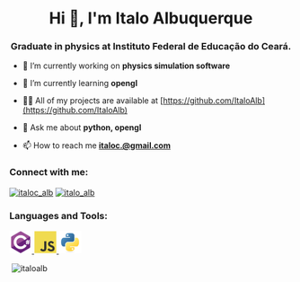 <h1 align="center">Hi 👋, I'm Italo Albuquerque</h1>
<h3 align="center">Graduate in physics at Instituto Federal de Educação do Ceará.</h3>

- 🔭 I’m currently working on **physics simulation software**

- 🌱 I’m currently learning **opengl**

- 👨‍💻 All of my projects are available at [https://github.com/ItaloAlb](https://github.com/ItaloAlb)

- 💬 Ask me about **python, opengl**

- 📫 How to reach me **italoc.@gmail.com**

<h3 align="left">Connect with me:</h3>
<p align="left">
<a href="https://twitter.com/italoc_alb" target="blank"><img align="center" src="https://raw.githubusercontent.com/rahuldkjain/github-profile-readme-generator/master/src/images/icons/Social/twitter.svg" alt="italoc_alb" height="30" width="40" /></a>
<a href="https://instagram.com/italo_alb" target="blank"><img align="center" src="https://raw.githubusercontent.com/rahuldkjain/github-profile-readme-generator/master/src/images/icons/Social/instagram.svg" alt="italo_alb" height="30" width="40" /></a>
</p>

<h3 align="left">Languages and Tools:</h3>
<p align="left"> <a href="https://www.w3schools.com/cs/" target="_blank" rel="noreferrer"> <img src="https://raw.githubusercontent.com/devicons/devicon/master/icons/csharp/csharp-original.svg" alt="csharp" width="40" height="40"/> </a> <a href="https://developer.mozilla.org/en-US/docs/Web/JavaScript" target="_blank" rel="noreferrer"> <img src="https://raw.githubusercontent.com/devicons/devicon/master/icons/javascript/javascript-original.svg" alt="javascript" width="40" height="40"/> </a> <a href="https://www.python.org" target="_blank" rel="noreferrer"> <img src="https://raw.githubusercontent.com/devicons/devicon/master/icons/python/python-original.svg" alt="python" width="40" height="40"/> </a> </p>

<p>&nbsp;<img align="center" src="https://github-readme-stats.vercel.app/api?username=italoalb&show_icons=true&locale=en" alt="italoalb" /></p>
